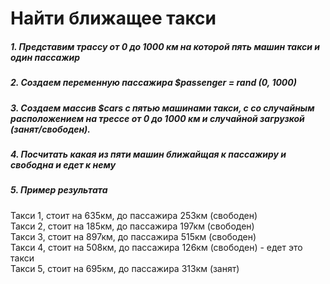 # Найти ближащее такси

##### 1. Представим трассу от 0 до 1000 км на которой пять машин такси и один пассажир

##### 2. Создаем переменную пассажира $passenger = rand (0, 1000)

##### 3. Создаем массив $cars с пятью машинами такси, с со случайным расположением на трессе от 0 до 1000 км и случайной загрузкой (занят/свободен). 

##### 4. Посчитать какая из пяти машин ближайщая к пассажиру и свободна и едет к нему

##### 5. Пример результата
Такси 1, стоит на 635км, до пассажира 253км (свободен)  
Такси 2, стоит на 185км, до пассажира 197км (свободен)  
Такси 3, стоит на 897км, до пассажира 515км (свободен)  
Такси 4, стоит на 508км, до пассажира 126км (свободен) - едет это такси  
Такси 5, стоит на 695км, до пассажира 313км (занят)  
